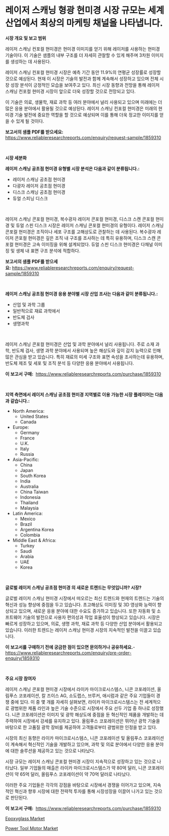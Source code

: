 <p><h1>레이저 스캐닝 형광 현미경 시장 규모는 세계 산업에서 최상의 마케팅 채널을 나타냅니다.</h1></p><p><strong>시장 개요 및 보고 범위</strong></p>
<p><p>레이저 스캐닝 컨포컬 현미경은 현미경 이미지를 얻기 위해 레이저를 사용하는 현미경 기술이다. 이 기술은 샘플의 내부 구조를 더 자세히 관찰할 수 있게 해주며 3차원 이미지를 생성하는 데 사용된다. </p><p>레이저 스캐닝 컨포컬 현미경 시장은 예측 기간 동안 11.9%의 연평균 성장률로 성장할 것으로 예상된다. 현재 이 시장은 기술의 발전과 함께 계속해서 성장하고 있으며 전체 시장 성장 분석이 긍정적인 모습을 보여주고 있다. 최신 시장 동향과 전망을 통해 레이저 스캐닝 컨포컬 현미경 시장이 앞으로 더욱 성장할 것으로 전망되고 있다. </p><p>이 기술은 의료, 생물학, 재료 과학 등 여러 분야에서 널리 사용되고 있으며 미래에는 더 많은 응용 분야에서 활용될 것으로 예상된다. 레이저 스캐닝 컨포컬 현미경은 미래의 현미경 기술 발전에 중요한 역할을 할 것으로 예상되며 이를 통해 더욱 정교한 이미지를 얻을 수 있게 될 것이다.</p></p>
<p><strong>보고서의 샘플 PDF를 받으세요:</strong> <a href="https://www.reliableresearchreports.com/enquiry/request-sample/1859310">https://www.reliableresearchreports.com/enquiry/request-sample/1859310</a></p>
<p>&nbsp;</p>
<p><strong>시장 세분화</strong></p>
<p><strong>레이저 스캐닝 공초점 현미경 유형별 시장 분석은 다음과 같이 분류됩니다.:</strong></p>
<p><ul><li>레이저 스캐닝 공초점 현미경</li><li>다광자 레이저 공초점 현미경</li><li>디스크 스캐닝 공초점 현미경</li><li>듀얼 스피닝 디스크</li></ul></p>
<p>&nbsp;</p>
<p><p>레이저 스캐닝 콘포컬 현미경, 복수광자 레이저 콘포컬 현미경, 디스크 스캔 콘포컬 현미경 및 듀얼 스핀 디스크 시장은 레이저 스캐닝 콘포컬 현미경의 유형이다. 레이저 스캐닝 콘포컬 현미경은 조직이나 세포 구조를 고해상도로 관찰하는 데 사용된다. 복수광자 레이저 콘포컬 현미경은 깊은 조직 내 구조를 조사하는 데 특히 유용하며, 디스크 스캔 콘포컬 현미경은 고속 이미징을 위해 설계되었다. 듀얼 스핀 디스크 현미경은 다채널 이미징 및 생체 내 표면 구조 분석에 적합하다.</p></p>
<p><strong>보고서의 샘플 PDF를 받으세요:</strong>&nbsp;<a href="https://www.reliableresearchreports.com/enquiry/request-sample/1859310">https://www.reliableresearchreports.com/enquiry/request-sample/1859310</a></p>
<p>&nbsp;</p>
<p><strong> 레이저 스캐닝 공초점 현미경 응용 분야별 시장 산업 조사는 다음과 같이 분류됩니다.:</strong></p>
<p><ul><li>산업 및 과학 그룹</li><li>일반적으로 재료 과학에서</li><li>반도체 검사</li><li>생명과학</li></ul></p>
<p>&nbsp;</p>
<p><p>레이저 스캐닝 콘포컬 현미경은 산업 및 과학 분야에서 널리 사용됩니다. 주로 소재 과학, 반도체 검사, 생명 과학 분야에서 사용되며 높은 해상도와 깊이 감지 능력으로 인해 많은 관심을 받고 있습니다. 특히 재료의 미세 구조와 표면 속성을 조사하는데 유용하며, 반도체 제조 및 세포 및 조직 분석 등 다양한 응용 분야에서 사용됩니다.</p></p>
<p><strong>이 보고서 구매:</strong>&nbsp; <a href="https://www.reliableresearchreports.com/purchase/1859310">https://www.reliableresearchreports.com/purchase/1859310</a></p>
<p>&nbsp;</p>
<p><strong>지역 측면에서 레이저 스캐닝 공초점 현미경 지역별로 이용 가능한 시장 플레이어는 다음과 같습니다.:</strong></p>
<p><ul>
    <li>
        North America:
        <ul>
            <li>United States</li>
            <li>Canada</li>
        </ul>
    </li>
    <li>
        Europe:
        <ul>
            <li>Germany</li>
            <li>France</li>
            <li>U.K.</li>
            <li>Italy</li>
            <li>Russia</li>
        </ul>
    </li>
    <li>
        Asia-Pacific:
        <ul>
            <li>China</li>
            <li>Japan</li>
            <li>South Korea</li>
            <li>India</li>
            <li>Australia</li>
            <li>China Taiwan</li>
            <li>Indonesia</li>
            <li>Thailand</li>
            <li>Malaysia</li>
        </ul>
    </li>
    <li>
        Latin America:
        <ul>
            <li>Mexico</li>
            <li>Brazil</li>
            <li>Argentina Korea</li>
            <li>Colombia</li>
        </ul>
    </li>
    <li>
        Middle East & Africa:
        <ul>
            <li>Turkey</li>
            <li>Saudi</li>
            <li>Arabia</li>
            <li>UAE</li>
            <li>Korea</li>
        </ul>
    </li>
    </ul></p>
<p>&nbsp;</p>
<p><strong>글로벌 레이저 스캐닝 공초점 현미경 의 새로운 트렌드는 무엇입니까? 시장?</strong></p>
<p><p>글로벌 레이저 스캐닝 현미경 시장에서 떠오르는 최신 트렌드와 현재의 트렌드는 기술의 혁신과 성능 향상에 중점을 두고 있습니다. 초고해상도 이미징 및 3D 영상화 능력이 향상되고 있으며, 새로운 응용 분야에 대한 수요도 증가하고 있습니다. 또한 자동화 및 소프트웨어 기술의 발전으로 사용자 편의성과 작업 효율성이 향상되고 있습니다. 시장은 빠르게 성장하고 있으며, 의료, 생명 과학, 재료 과학 등 다양한 산업 분야에서 활용되고 있습니다. 이러한 트렌드는 레이저 스캐닝 현미경 시장의 지속적인 발전을 이끌고 있습니다.</p></p>
<p><strong>이 보고서를 구매하기 전에 궁금한 점이 있으면 문의하거나 공유하세요.</strong>- <a href="https://www.reliableresearchreports.com/enquiry/pre-order-enquiry/1859310">https://www.reliableresearchreports.com/enquiry/pre-order-enquiry/1859310</a></p>
<p>&nbsp;</p>
<p><strong>주요 시장 참여자</strong></p>
<p><p>레이저 스캐닝 콘포컬 현미경 시장에서 라이카 마이크로시스템스, 니콘 코포레이션, 올림푸스 코포레이션, 칼 즈이스 AG, 소도랩스, 브루커, 애시럼과 같은 주요 기업들이 경쟁 중에 있다. 이 중 몇 개를 자세히 살펴보면, 라이카 마이크로시스템스는 전 세계적으로 광범위한 제품 라인과 높은 기술 수준으로 시장에서 주요 선두 기업 중 하나로 성장했다. 니콘 코포레이션은 이미지 및 광학 해상도에 중점을 둔 혁신적인 제품을 개발하는 데 주력하여 시장에서 강세를 유지하고 있다. 올림푸스 코포레이션은 뛰어난 광학 기술을 바탕으로 한 고품질 광학 장비를 제공하여 고객들로부터 광범위한 인정을 받고 있다.</p><p>시장의 최신 동향은 라이카 마이크로시스템스, 니콘 코포레이션 및 올림푸스 코포레이션이 계속해서 혁신적인 기술을 개발하고 있으며, 과학 및 의료 분야에서 다양한 응용 분야에 대한 솔루션을 제공하고 있는 것으로 나타났다.</p><p>시장 규모는 레이저 스캐닝 콘포컬 현미경 시장이 지속적으로 성장하고 있는 것으로 나타났다. 일부 기업들의 매출은 라이카 마이크로시스템스가 약 80억 달러, 니콘 코포레이션이 약 65억 달러, 올림푸스 코포레이션이 약 70억 달러로 나타났다.</p><p>이러한 주요 기업들은 각각의 강점을 바탕으로 시장에서 경쟁을 이어가고 있으며, 지속적인 혁신과 향후 시장에 대한 전략적 투자를 통해 시장성장을 이끌어 나가고 있는 것으로 판단된다.</p></p>
<p><strong>이 보고서 구매:</strong>&nbsp;&nbsp;<a href="https://www.reliableresearchreports.com/purchase/1859310">https://www.reliableresearchreports.com/purchase/1859310</a></p>
<p><p><a href="https://github.com/Hazelklievgspy6vdcsmu106w/Market-Research-Report-List-1/blob/main/epoxyglass-market.md">Epoxyglass Market</a></p><p><a href="https://picayune-night-cbd.notion.site/Power-Tool-Motor-Market-Research-Report-Provides-thorough-Industry-Overview-which-offers-an-In-Dept-0d5a7524e9ea43789416daeccc1100f5">Power Tool Motor Market</a></p></p>
